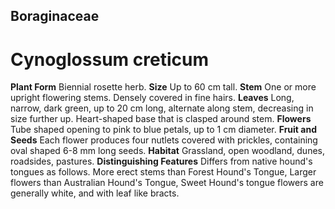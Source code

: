 ## Boraginaceae
# Cynoglossum creticum
 **Plant Form** Biennial rosette herb. **Size** Up to 60 cm tall. **Stem** One or more upright flowering stems. Densely covered in fine hairs. **Leaves** Long, narrow, dark green, up to 20 cm long, alternate along stem, decreasing in size further up. Heart-shaped base that is clasped around stem. **Flowers** Tube shaped opening to pink to blue petals, up to 1 cm diameter. **Fruit and Seeds** Each flower produces four nutlets covered with prickles, containing oval shaped 6-8 mm long seeds. **Habitat** Grassland, open woodland, dunes, roadsides, pastures. **Distinguishing Features** Differs from native hound's tongues as follows. More erect stems than Forest Hound's Tongue, Larger flowers than Australian Hound's Tongue, Sweet Hound's tongue flowers are generally white, and with leaf like bracts.


